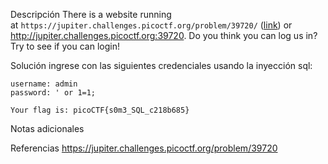 Descripción
	There is a website running at `https://jupiter.challenges.picoctf.org/problem/39720/` ([link](https://jupiter.challenges.picoctf.org/problem/39720/)) or http://jupiter.challenges.picoctf.org:39720. Do you think you can log us in? Try to see if you can login!
	
Solución
	ingrese con las siguientes credenciales usando la inyección sql:
	
	username: admin
	password: ' or 1=1;
	
	Your flag is: picoCTF{s0m3_SQL_c218b685}
Notas adicionales
	
	
Referencias
	https://jupiter.challenges.picoctf.org/problem/39720
	